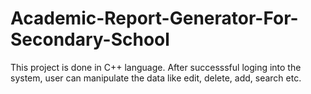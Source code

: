 # Academic-Report-Generator-For-Secondary-School
This project is done in C++ language.  After successsful loging into the system, user can manipulate the data like edit, delete, add, search etc.
